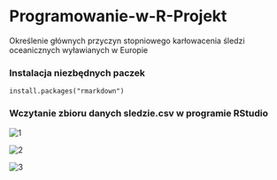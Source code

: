 # Programowanie-w-R-Projekt
Określenie głównych przyczyn stopniowego karłowacenia śledzi oceanicznych wyławianych w Europie

### Instalacja niezbędnych paczek
```
install.packages("rmarkdown")
```
### Wczytanie zbioru danych sledzie.csv w programie RStudio
![1](https://user-images.githubusercontent.com/9076417/71253162-5ed5fb80-2327-11ea-9697-594a4a880f87.png)

![2](https://user-images.githubusercontent.com/9076417/71253167-61385580-2327-11ea-9057-5e49fadc2d2a.png)

![3](https://user-images.githubusercontent.com/9076417/71253181-6bf2ea80-2327-11ea-8305-892fd16c7b76.png)
